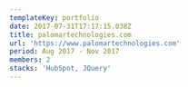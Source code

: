 ```yaml
---
templateKey: portfolio
date: 2017-07-31T17:17:15.038Z
title: palomartechnologies.com
url: 'https://www.palomartechnologies.com'
period: Aug 2017 - Nov 2017
members: 2
stacks: 'HubSpot, JQuery'
---
```


